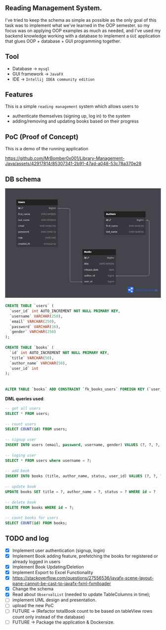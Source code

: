 ## Reading Management System.


I've tried to keep the schema as simple as possible as the only goal of this task was to implement what we've learned in the OOP semester.
so my focus was on applying OOP examples as much as needed, and I've used my backend knowledge working with a database to implement a `GUI`
application that glues OOP + database + GUI programming together.

## Tool
- Database -> `mysql`
- GUI framework -> `JavaFX`
- IDE -> `Intellij IDEA community edition`

## Features

This is a simple `reading management` system which allows users to
- authenticate themselves (signing up, log in) to the system
- adding/removing and updating books based on their progress

## PoC (Proof of Concept)
This is a demo of the running application


https://github.com/MrBomber0x001/Library-Management-Java/assets/42917814/85307341-2b91-47ad-a048-53c78a370e28



## DB schema

![Database Schema Diagram](./assets/DB_SCHEMA.png)

```sql
CREATE TABLE `users` (
  `user_id` int AUTO_INCREMENT NOT NULL PRIMARY KEY,
  `username` VARCHAR(250),
  `email` VARCHAR(250),
  `password` VARCHAR(16),
  `gender` VARCHAR(250)
);

CREATE TABLE `books` (
  `id` int AUTO_INCREMENT NOT NULL PRIMARY KEY,
  `title` VARCHAR(50),
  `author_name` VARCHAR(50),
  `user_id` int
);


ALTER TABLE `books` ADD CONSTRAINT `fk_books_users` FOREIGN KEY (`user_id`) REFERENCES `users` (`user_id`);
```


**DML queries used**:

```sql
-- get all users
SELECT * FROM users;

-- count users
SELECT COUNT(id) FROM users;

-- signup user
INSERT INTO users (email, password, username, gender) VALUES (?, ?, ?, ?);

-- loging user
SELECT * FROM users where username = ?;

-- add book
INSERT INTO books (title, author_name, status, user_id) VALUES (?, ?, ?, ?);

-- update book
UPDATE books SET title = ?, author_name = ?, status = ? WHERE id = ?

-- delete book
DELETE FROM books WHERE id = ?;

-- count books for users
SELECT COUNT(id) FROM books;

```


## TODO and log
- [x] Implement user authentication (signup, login)
- [x] Implement Book adding feature, prefetching the books for registered or already logged in users
- [x] Implement Book Updating/Deletion
- [x] Implement Export to Excel Functionality
- [x] <https://stackoverflow.com/questions/27556536/javafx-scene-layout-pane-cannot-be-cast-to-javafx-fxml-fxmlloader>
- [x] Change the schema
- [x] Read about `ObservalList` (needed to update TableColumns in time);
- [ ] implement UML design and presentation.
- [ ] upload the new PoC
- [ ] FUTURE -> (Refactor totalBook count to be based on tableView rows count only instead of the database)
- [ ] FUTURE -> Package the application & Dockersize.
